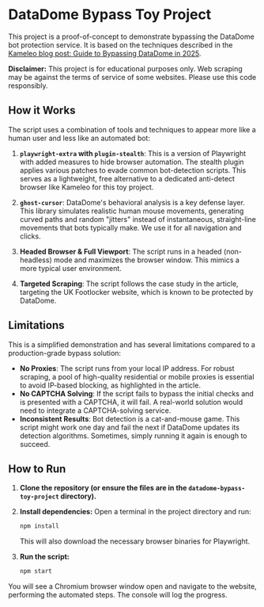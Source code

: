 # DataDome Bypass Toy Project

This project is a proof-of-concept to demonstrate bypassing the DataDome bot protection service. It is based on the techniques described in the [Kameleo blog post: Guide to Bypassing DataDome in 2025](https://kameleo.io/blog/guide-to-bypassing-datadome).

**Disclaimer:** This project is for educational purposes only. Web scraping may be against the terms of service of some websites. Please use this code responsibly.

## How it Works

The script uses a combination of tools and techniques to appear more like a human user and less like an automated bot:

1.  **`playwright-extra` with `plugin-stealth`**: This is a version of Playwright with added measures to hide browser automation. The stealth plugin applies various patches to evade common bot-detection scripts. This serves as a lightweight, free alternative to a dedicated anti-detect browser like Kameleo for this toy project.

2.  **`ghost-cursor`**: DataDome's behavioral analysis is a key defense layer. This library simulates realistic human mouse movements, generating curved paths and random "jitters" instead of instantaneous, straight-line movements that bots typically make. We use it for all navigation and clicks.

3.  **Headed Browser & Full Viewport**: The script runs in a headed (non-headless) mode and maximizes the browser window. This mimics a more typical user environment.

4.  **Targeted Scraping**: The script follows the case study in the article, targeting the UK Footlocker website, which is known to be protected by DataDome.

## Limitations

This is a simplified demonstration and has several limitations compared to a production-grade bypass solution:

*   **No Proxies**: The script runs from your local IP address. For robust scraping, a pool of high-quality residential or mobile proxies is essential to avoid IP-based blocking, as highlighted in the article.
*   **No CAPTCHA Solving**: If the script fails to bypass the initial checks and is presented with a CAPTCHA, it will fail. A real-world solution would need to integrate a CAPTCHA-solving service.
*   **Inconsistent Results**: Bot detection is a cat-and-mouse game. This script might work one day and fail the next if DataDome updates its detection algorithms. Sometimes, simply running it again is enough to succeed.

## How to Run

1.  **Clone the repository (or ensure the files are in the `datadome-bypass-toy-project` directory).**

2.  **Install dependencies:**
    Open a terminal in the project directory and run:
    ```bash
    npm install
    ```
    This will also download the necessary browser binaries for Playwright.

3.  **Run the script:**
    ```bash
    npm start
    ```

You will see a Chromium browser window open and navigate to the website, performing the automated steps. The console will log the progress.

